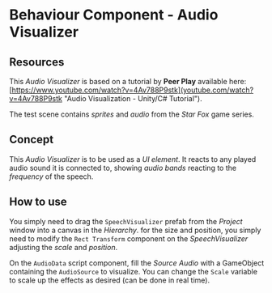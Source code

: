 # **Behaviour Component - Audio Visualizer**

## Resources

This *Audio Visualizer* is based on a tutorial by **Peer Play** available here: [https://www.youtube.com/watch?v=4Av788P9stk](youtube.com/watch?v=4Av788P9stk "Audio Visualization - Unity/C# Tutorial").

The test scene contains *sprites* and *audio* from the *Star Fox* game series.

## Concept

This *Audio Visualizer* is to be used as a *UI element*. It reacts to any played audio sound it is connected to, showing *audio bands* reacting to the *frequency* of the speech.

## How to use

You simply need to drag the `SpeechVisualizer` prefab from the *Project* window into a canvas in the *Hierarchy*. for the size and position, you simply need to modify the `Rect Transform` component on the *SpeechVisualizer* adjusting the *scale* and *position*.

On the `AudioData` script component, fill the *Source Audio* with a GameObject containing the `AudioSource` to visualize.
You can change the `Scale` variable to scale up the effects as desired (can be done in real time).